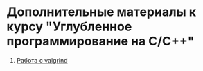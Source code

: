 # Дополнительные материалы к курсу "Углубленное программирование на C/C++"

1. [Работа с valgrind](https://github.com/miyuki-chan/technosphere/blob/master/valgrind.md)

